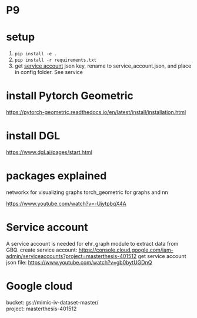 # P9

# setup 
1. ```pip install -e .```
2. ```pip install -r requirements.txt```
3. get [service account](#service-account) json key, rename to service_account.json, and place in config folder. See service 

# install Pytorch Geometric
https://pytorch-geometric.readthedocs.io/en/latest/install/installation.html
# install DGL
https://www.dgl.ai/pages/start.html

# packages explained 
networkx for visualizing graphs 
torch_geometric for graphs and nn 

https://www.youtube.com/watch?v=-UjytpbqX4A

# Service account 
A service account is needed for ehr_graph module to extract data from GBQ.
create service account: 
https://console.cloud.google.com/iam-admin/serviceaccounts?project=masterthesis-401512
get service account json file:
https://www.youtube.com/watch?v=gb0bytUGDnQ

# Google cloud
bucket: gs://mimic-iv-dataset-master/  
project: masterthesis-401512  